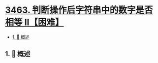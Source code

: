 # [3463. 判断操作后字符串中的数字是否相等 II【困难】](https://github.com/tnotesjs/TNotes.leetcode/tree/main/notes/3463.%20%E5%88%A4%E6%96%AD%E6%93%8D%E4%BD%9C%E5%90%8E%E5%AD%97%E7%AC%A6%E4%B8%B2%E4%B8%AD%E7%9A%84%E6%95%B0%E5%AD%97%E6%98%AF%E5%90%A6%E7%9B%B8%E7%AD%89%20II%E3%80%90%E5%9B%B0%E9%9A%BE%E3%80%91)

<!-- region:toc -->

- [1. 📝 概述](#1--概述)

<!-- endregion:toc -->

## 1. 📝 概述
